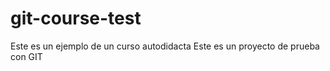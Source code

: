 # git-course-test
Este es un ejemplo de un curso autodidacta
Este es un proyecto de prueba con GIT 
